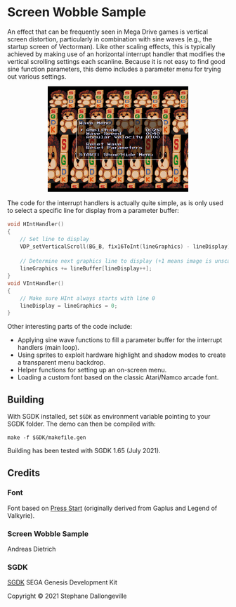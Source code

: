 # Screen Wobble Sample

An effect that can be frequently seen in Mega Drive games is vertical screen distortion, particularly in combination with sine waves (e.g., the startup screen of Vectorman). Like other scaling effects, this is typically achieved by making use of an horizontal interrupt handler that modifies the vertical scrolling settings each scanline. Because it is not easy to find good sine function parameters, this demo includes a parameter menu for trying out various settings.

<p align="center">
<img src="images/wobble.png" width="320">
</p>

The code for the interrupt handlers is actually quite simple, as is only used to select a specific line for display from a parameter buffer:

```c
void HIntHandler()
{
    // Set line to display
    VDP_setVerticalScroll(BG_B, fix16ToInt(lineGraphics) - lineDisplay);

    // Determine next graphics line to display (+1 means image is unscaled)
    lineGraphics += lineBuffer[lineDisplay++];
}
void VIntHandler()
{
    // Make sure HInt always starts with line 0
    lineDisplay = lineGraphics = 0;
}
```

Other interesting parts of the code include:

* Applying sine wave functions to fill a parameter buffer for the interrupt handlers (main loop).
* Using sprites to exploit hardware highlight and shadow modes to create a transparent menu backdrop.
* Helper functions for setting up an on-screen menu.
* Loading a custom font based on the classic Atari/Namco arcade font.

## Building

With SGDK installed, set `$GDK` as environment variable pointing to your SGDK folder. The demo can then be compiled with:

	make -f $GDK/makefile.gen

Building has been tested with SGDK 1.65 (July 2021).

## Credits

### Font

Font based on [Press Start](http://www.zone38.net/font/) (originally derived from Gaplus and Legend of Valkyrie).

### Screen Wobble Sample

Andreas Dietrich

### SGDK

[SGDK](https://github.com/Stephane-D/SGDK) SEGA Genesis Development Kit

Copyright © 2021 Stephane Dallongeville
